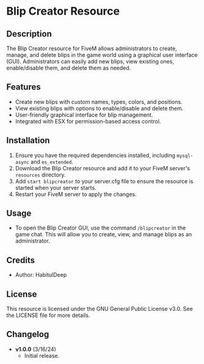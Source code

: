 # Blip Creator Resource

## Description
The Blip Creator resource for FiveM allows administrators to create, manage, and delete blips in the game world using a graphical user interface (GUI). Administrators can easily add new blips, view existing ones, enable/disable them, and delete them as needed.

## Features
- Create new blips with custom names, types, colors, and positions.
- View existing blips with options to enable/disable and delete them.
- User-friendly graphical interface for blip management.
- Integrated with ESX for permission-based access control.

## Installation
1. Ensure you have the required dependencies installed, including `mysql-async` and `es_extended`.
2. Download the Blip Creator resource and add it to your FiveM server's `resources` directory.
3. Add `start blipcreator` to your server.cfg file to ensure the resource is started when your server starts.
4. Restart your FiveM server to apply the changes.

## Usage
- To open the Blip Creator GUI, use the command `/blipcreator` in the game chat. This will allow you to create, view, and manage blips as an administrator.

## Credits
- Author: HabitulDeep


## License
This resource is licensed under the GNU General Public License v3.0. See the LICENSE file for more details.

## Changelog
- **v1.0.0** (3/16/24)
  - Initial release.

